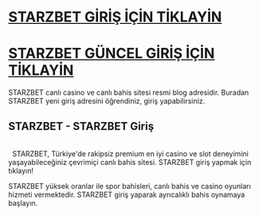 <h1><b><a href="https://t2m.io/sstarzbet"> STARZBET GİRİŞ İÇİN TİKLAYİN</a></b></h1>

<h1><b><a href="https://t2m.io/sstarzbet"> STARZBET GÜNCEL GİRİŞ İÇİN TİKLAYİN</a></b></h1>

STARZBET canlı casino ve canlı bahis sitesi resmi blog adresidir. Buradan STARZBET yeni giriş adresini öğrendiniz, giriş yapabilirsiniz.

 <h2>STARZBET - STARZBET Giriş</h2><br>
 
STARZBET, Türkiye'de rakipsiz premium en iyi casino ve slot deneyimini yaşayabileceğiniz çevrimiçi canlı bahis sitesi. STARZBET giriş yapmak için tıklayın!

STARZBET yüksek oranlar ile spor bahisleri, canlı bahis ve casino oyunları hizmeti vermektedir. STARZBET giriş yaparak ayrıcalıklı bahis oynamaya başlayın.
